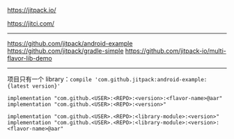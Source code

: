 
https://jitpack.io/

https://jitci.com/

---

https://github.com/jitpack/android-example
https://github.com/jitpack/gradle-simple
https://github.com/jitpack-io/multi-flavor-lib-demo

---

项目只有一个 library：`compile 'com.github.jitpack:android-example:{latest version}'`


`implementation "com.github.<USER>:<REPO>:<version>:<flavor-name>@aar"`
`implementation "com.github.<USER>:<REPO>:<version>"`

`implementation "com.github.<USER>.<REPO>:<library-module>:<version>"`
`implementation "com.github.<USER>.<REPO>:<library-module>:<version>:<flavor-name>@aar"`




